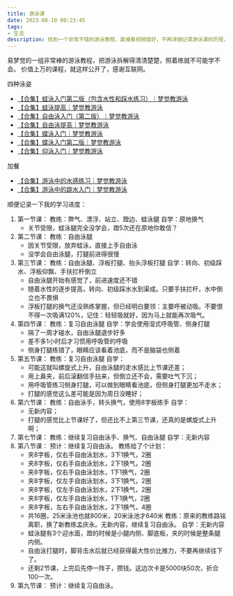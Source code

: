 ```yaml
---
title: 游泳课
date: 2023-08-10 00:23:45
tags:
- 生活
description: 找到一个非常不错的游泳教程，直接看视频就好，不再详细记录游泳课的历程，大致记录下进度就好。
---
```


易梦觉的一组非常棒的游泳教程，把游泳拆解得清清楚楚，照着练就不可能学不会。
价值上万的课程，就这样公开了，感谢互联网。

四种泳姿
- [【合集】蛙泳入门第二版（包含水性和踩水练习）｜梦觉教游泳](https://www.bilibili.com/video/BV1zA411p7TL)
- [【合集】蛙泳提高｜梦觉教游泳](https://www.bilibili.com/video/BV14s411r7tb/)
- [【合集】自由泳入门（第二版）｜梦觉教游泳](https://www.bilibili.com/video/BV1bx411L7sA/)
- [【合集】自由泳提高｜梦觉教游泳](https://www.bilibili.com/video/BV1M5411E7a6/)
- [【合集】蝶泳入门｜梦觉教游泳](https://www.bilibili.com/video/BV1Ux41117y5/)
- [【合集】蝶泳入门第二版｜梦觉教游泳](https://www.bilibili.com/video/BV1qM4y1A7hu/)
- [【合集】仰泳入门｜梦觉教游泳](https://www.bilibili.com/video/BV1Ts411h7r6/)

加餐
- [【合集】游泳中的水感练习｜梦觉教游泳](https://www.bilibili.com/video/BV1Mx411S7Tt/)
- [【合集】游泳中的跳水入门｜梦觉教游泳](https://www.bilibili.com/video/BV1Qx411U7DC/)

顺便记录一下我的学习进度：
1. 第一节课：
    教练：弊气、漂浮、站立、蹬边、蛙泳腿
    自学：原地换气
    - 关节受限，蛙泳腿完全没学会，蹬5次还在原地你敢信？
2. 第二节课：
    教练：自由泳腿
    - 因关节受限，放弃蛙泳，直接上手自由泳
    - 没学会自由泳腿，打腿前进得很慢
3. 第三节课：
    教练：自由泳腿、浮板打腿、抬头浮板打腿
    自学：转向、初级踩水、浮板仰飘、手扶拦杆倒立
    - 自由泳腿开始有感觉了，前进速度还不错
    - 随着水性的逐步提高，转向、初级踩水水到渠成。只要手扶拦杆，水中倒立也不畏惧
    - 浮板打腿的换气还没熟练掌握，但已经明白要领：主要呼被动吸。不要恨不得一次吸满120%，记住：轻轻吸就好，因为马上就能再次吸气。
4. 第四节课：
    教练：复习自由泳腿
    自学：学会使用湿式呼吸管、侧身打腿
    - 隔了一周才碰水，自由泳腿退步好多
    - 差不多1小时后才习惯用呼吸管的呼吸
    - 侧身打腿练错了，眼睛应该看着池底，而不是脑袋也侧着
5. 第五节课：
    教练：复习自由泳腿
    自学：
    - 可能这就叫螺旋式上升，自由泳腿的走水感比上节课还差；
    - 用上鼻夹，前后滚翻信手拈来，但倒立还不会，需要吐气下沉；
    - 用呼吸管练习侧身打腿，可以做到眼睛看池底，但侧身打腿更加不走水；
    - 打腿的感觉这么差可能是因为周日没睡好；
6. 第六节课：
    教练：自由泳手，转头换气，使用8字板练手
    自学：
    - 无新内容；
    - 打腿的感觉比上节课好了，但还比不上第三节课，还真的是螺旋式上升啊；
7. 第七节课：
    教练：继续复习自由泳手、换气、自由泳腿
    自学：无新内容
8. 第八节课：
    预计：继续复习自由泳。
    教练给了个计划：
    - 夹8字板，仅右手自由泳划水，3下1换气，2圈
    - 夹8字板，仅右手自由泳划水，2下1换气，2圈
    - 夹8字板，仅右手自由泳划水，1下1换气，2圈
    - 夹8字板，仅左手自由泳划水，3下1换气，2圈
    - 夹8字板，仅左手自由泳划水，2下1换气，2圈
    - 夹8字板，仅左手自由泳划水，1下1换气，2圈
    - 夹8字板，左右手自由泳划水，2下1换气，4圈
    - 共16圈，25米泳池也就800米，20米泳池才640米
    教练：原来的教练路铭离职，换了新教练孟庆永。无新内容，继续复习自由泳。
    自学：无新内容
    - 蛙泳腿有3个迎水面，蹬的时候是小腿内侧、脚底板，夹的时候是整条腿内侧。
    - 自由泳打腿时，脚背击水后就已经获得最大性价比推力，不要再继续往下了。
    - 还剩2节课，上完后先停一阵子，攒钱。这边次卡是5000块50次，折合100一次。
9. 第九节课：
    预计：继续复习自由泳。